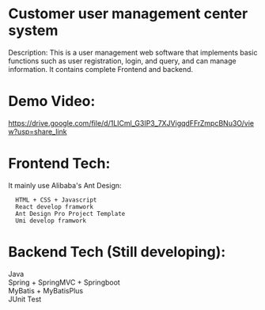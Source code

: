 # Customer user management center system
Description:
  This is a user management web software that implements basic functions such as user registration, login, and query, and can manage information. It contains complete Frontend and backend. 

# Demo Video:
https://drive.google.com/file/d/1LICml_G3IP3_7XJVigqdFFrZmpcBNu3O/view?usp=share_link

# Frontend Tech:
It mainly use Alibaba's Ant Design:  

      HTML + CSS + Javascript  
      React develop framwork  
      Ant Design Pro Project Template  
      Umi develop framwork
  
# Backend Tech (Still developing):
  Java  
  Spring + SpringMVC + Springboot  
  MyBatis + MyBatisPlus  
  JUnit Test  
      


